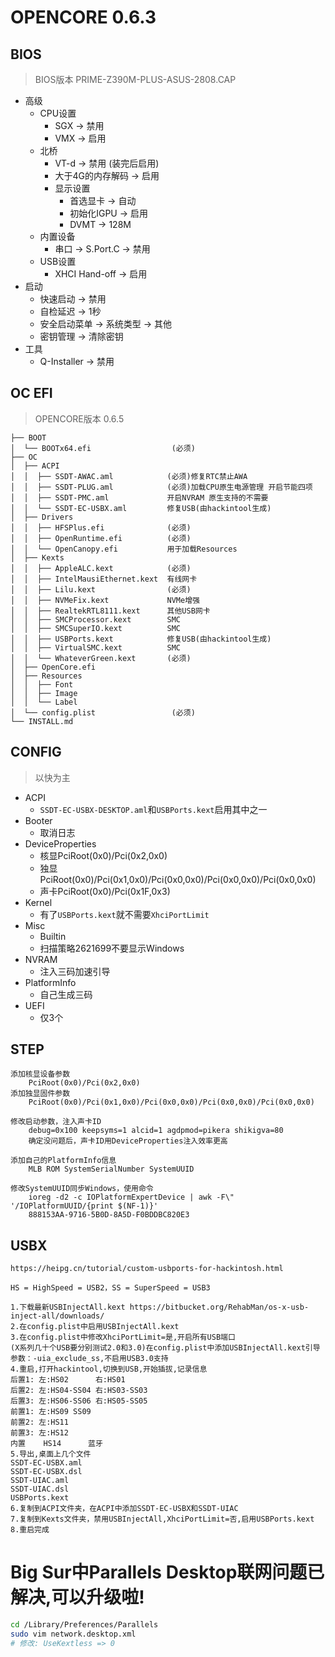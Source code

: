 # OPENCORE 0.6.3

## BIOS

> BIOS版本 PRIME-Z390M-PLUS-ASUS-2808.CAP

- 高级
    - CPU设置
        - SGX -> 禁用
        - VMX -> 启用
    - 北桥
        - VT-d -> 禁用 (装完后启用)
        - 大于4G的内存解码 -> 启用
        - 显示设置
            - 首选显卡 -> 自动
            - 初始化IGPU -> 启用
            - DVMT -> 128M
    - 内置设备
        - 串口 -> S.Port.C -> 禁用
    - USB设置
        - XHCI Hand-off -> 启用
- 启动
    - 快速启动     -> 禁用
    - 自检延迟     -> 1秒
    - 安全启动菜单 -> 系统类型  -> 其他
    - 密钥管理     -> 清除密钥
- 工具
    - Q-Installer -> 禁用

## OC EFI

> OPENCORE版本 0.6.5

```
├── BOOT                             
│  └── BOOTx64.efi                  (必须)
├── OC                               
│  ├── ACPI                         
│  │  ├── SSDT-AWAC.aml            (必须)修复RTC禁止AWA
│  │  ├── SSDT-PLUG.aml            (必须)加载CPU原生电源管理 开启节能四项
│  │  ├── SSDT-PMC.aml             开启NVRAM 原生支持的不需要
│  │  └── SSDT-EC-USBX.aml         修复USB(由hackintool生成)
│  ├── Drivers                      
│  │  ├── HFSPlus.efi              (必须)
│  │  ├── OpenRuntime.efi          (必须)
│  │  └── OpenCanopy.efi           用于加载Resources
│  ├── Kexts                        
│  │  ├── AppleALC.kext            (必须)
│  │  ├── IntelMausiEthernet.kext  有线网卡
│  │  ├── Lilu.kext                (必须)
│  │  ├── NVMeFix.kext             NVMe增强
│  │  ├── RealtekRTL8111.kext      其他USB网卡
│  │  ├── SMCProcessor.kext        SMC
│  │  ├── SMCSuperIO.kext          SMC
│  │  ├── USBPorts.kext            修复USB(由hackintool生成)
│  │  ├── VirtualSMC.kext          SMC
│  │  └── WhateverGreen.kext       (必须)
│  ├── OpenCore.efi                 
│  ├── Resources                    
│  │  ├── Font                     
│  │  ├── Image                    
│  │  └── Label                    
│  └── config.plist                 (必须)
└── INSTALL.md                        
```

## CONFIG

> 以快为主

- ACPI
  - `SSDT-EC-USBX-DESKTOP.aml`和`USBPorts.kext`启用其中之一
- Booter
  - 取消日志
- DeviceProperties
  - 核显PciRoot(0x0)/Pci(0x2,0x0)
  - 独显PciRoot(0x0)/Pci(0x1,0x0)/Pci(0x0,0x0)/Pci(0x0,0x0)/Pci(0x0,0x0)
  - 声卡PciRoot(0x0)/Pci(0x1F,0x3)
- Kernel
  - 有了`USBPorts.kext`就不需要`XhciPortLimit`
- Misc
  - Builtin
  - 扫描策略2621699不要显示Windows
- NVRAM
  - 注入三码加速引导
- PlatformInfo
  - 自己生成三码
- UEFI
  - 仅3个

## STEP

```
添加核显设备参数
    PciRoot(0x0)/Pci(0x2,0x0)
添加独显固件参数
    PciRoot(0x0)/Pci(0x1,0x0)/Pci(0x0,0x0)/Pci(0x0,0x0)/Pci(0x0,0x0)

修改启动参数，注入声卡ID
    debug=0x100 keepsyms=1 alcid=1 agdpmod=pikera shikigva=80
    确定没问题后，声卡ID用DeviceProperties注入效率更高

添加自己的PlatformInfo信息
    MLB ROM SystemSerialNumber SystemUUID

修改SystemUUID同步Windows，使用命令
    ioreg -d2 -c IOPlatformExpertDevice | awk -F\" '/IOPlatformUUID/{print $(NF-1)}'
    888153AA-9716-5B0D-8A5D-F0BDDBC820E3
```

## USBX

```
https://heipg.cn/tutorial/custom-usbports-for-hackintosh.html

HS = HighSpeed = USB2，SS = SuperSpeed = USB3

1.下载最新USBInjectAll.kext https://bitbucket.org/RehabMan/os-x-usb-inject-all/downloads/
2.在config.plist中启用USBInjectAll.kext
3.在config.plist中修改XhciPortLimit=是,开启所有USB端口
(X系列几十个USB要分别测试2.0和3.0)在config.plist中添加USBInjectAll.kext引导参数：-uia_exclude_ss,不启用USB3.0支持
4.重启,打开hackintool,切换到USB,开始插拔,记录信息
后置1: 左:HS02      右:HS01
后置2: 左:HS04-SS04 右:HS03-SS03
后置3: 左:HS06-SS06 右:HS05-SS05
前置1: 左:HS09 SS09
前置2: 左:HS11
前置3: 左:HS12
内置    HS14      蓝牙
5.导出,桌面上几个文件
SSDT-EC-USBX.aml
SSDT-EC-USBX.dsl
SSDT-UIAC.aml
SSDT-UIAC.dsl
USBPorts.kext
6.复制到ACPI文件夹，在ACPI中添加SSDT-EC-USBX和SSDT-UIAC
7.复制到Kexts文件夹，禁用USBInjectAll,XhciPortLimit=否,启用USBPorts.kext
8.重启完成
```


# Big Sur中Parallels Desktop联网问题已解决,可以升级啦!
```bash
cd /Library/Preferences/Parallels
sudo vim network.desktop.xml
# 修改: UseKextless => 0
```